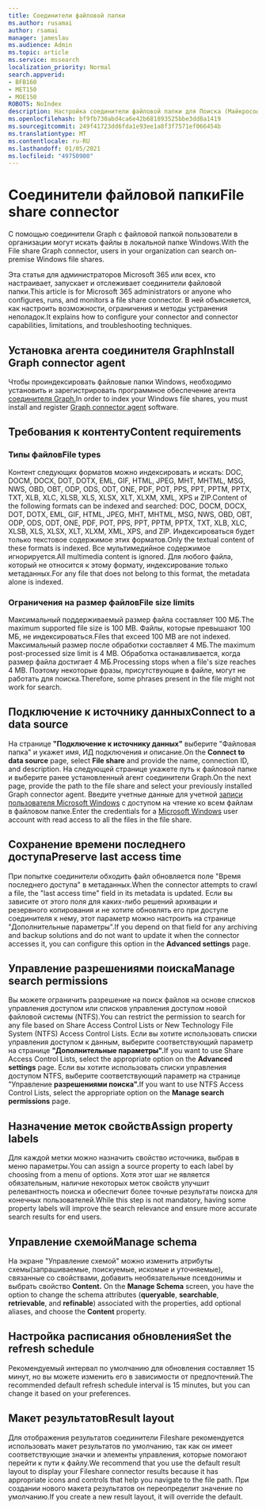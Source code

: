 ```yaml
---
title: Соединители файловой папки
ms.author: rusamai
author: rsamai
manager: jameslau
ms.audience: Admin
ms.topic: article
ms.service: mssearch
localization_priority: Normal
search.appverid:
- BFB160
- MET150
- MOE150
ROBOTS: NoIndex
description: Настройка соединители файловой папки для Поиска (Майкрософт)
ms.openlocfilehash: bf9fb730abd4ca6e42b681893525bbe3dd8a1419
ms.sourcegitcommit: 249f41723dd6fda1e93ee1a8f3f7571ef066454b
ms.translationtype: MT
ms.contentlocale: ru-RU
ms.lasthandoff: 01/05/2021
ms.locfileid: "49750900"
---
```

# <a name="file-share-connector"></a><span data-ttu-id="9f74b-103">Соединители файловой папки</span><span class="sxs-lookup"><span data-stu-id="9f74b-103">File share connector</span></span>

<span data-ttu-id="9f74b-104">С помощью соединители Graph с файловой папкой пользователи в организации могут искать файлы в локальной папке Windows.</span><span class="sxs-lookup"><span data-stu-id="9f74b-104">With the File share Graph connector, users in your organization can search on-premise Windows file shares.</span></span>

<span data-ttu-id="9f74b-105">Эта статья для администраторов Microsoft 365 или всех, кто настраивает, запускает и отслеживает соединители файловой папки.</span><span class="sxs-lookup"><span data-stu-id="9f74b-105">This article is for Microsoft 365 administrators or anyone who configures, runs, and monitors a file share connector.</span></span> <span data-ttu-id="9f74b-106">В ней объясняется, как настроить возможности, ограничения и методы устранения неполадок.</span><span class="sxs-lookup"><span data-stu-id="9f74b-106">It explains how to configure your connector and connector capabilities, limitations, and troubleshooting techniques.</span></span>

## <a name="install-graph-connector-agent"></a><span data-ttu-id="9f74b-107">Установка агента соединителя Graph</span><span class="sxs-lookup"><span data-stu-id="9f74b-107">Install Graph connector agent</span></span>

<span data-ttu-id="9f74b-108">Чтобы проиндексировать файловые папки Windows, необходимо установить и зарегистрировать программное обеспечение агента [соединителя Graph.](on-prem-agent.md)</span><span class="sxs-lookup"><span data-stu-id="9f74b-108">In order to index your Windows file shares, you must install and register [Graph connector agent](on-prem-agent.md) software.</span></span>

## <a name="content-requirements"></a><span data-ttu-id="9f74b-109">Требования к контенту</span><span class="sxs-lookup"><span data-stu-id="9f74b-109">Content requirements</span></span>

### <a name="file-types"></a><span data-ttu-id="9f74b-110">Типы файлов</span><span class="sxs-lookup"><span data-stu-id="9f74b-110">File types</span></span>

<span data-ttu-id="9f74b-111">Контент следующих форматов можно индексировать и искать: DOC, DOCM, DOCX, DOT, DOTX, EML, GIF, HTML, JPEG, MHT, MHTML, MSG, NWS, OBD, OBT, ODP, ODS, ODT, ONE, PDF, POT, PPS, PPT, PPTM, PPTX, TXT, XLB, XLC, XLSB, XLS, XLSX, XLT, XLXM, XML, XPS и ZIP.</span><span class="sxs-lookup"><span data-stu-id="9f74b-111">Content of the following formats can be indexed and searched: DOC, DOCM, DOCX, DOT, DOTX, EML, GIF, HTML, JPEG, MHT, MHTML, MSG, NWS, OBD, OBT, ODP, ODS, ODT, ONE, PDF, POT, PPS, PPT, PPTM, PPTX, TXT, XLB, XLC, XLSB, XLS, XLSX, XLT, XLXM, XML, XPS, and ZIP.</span></span> <span data-ttu-id="9f74b-112">Индексироваться будет только текстовое содержимое этих форматов.</span><span class="sxs-lookup"><span data-stu-id="9f74b-112">Only the textual content of these formats is indexed.</span></span> <span data-ttu-id="9f74b-113">Все мультимедийное содержимое игнорируется.</span><span class="sxs-lookup"><span data-stu-id="9f74b-113">All multimedia content is ignored.</span></span> <span data-ttu-id="9f74b-114">Для любого файла, который не относится к этому формату, индексирование только метаданных.</span><span class="sxs-lookup"><span data-stu-id="9f74b-114">For any file that does not belong to this format, the metadata alone is indexed.</span></span>

### <a name="file-size-limits"></a><span data-ttu-id="9f74b-115">Ограничения на размер файлов</span><span class="sxs-lookup"><span data-stu-id="9f74b-115">File size limits</span></span>

<span data-ttu-id="9f74b-116">Максимальный поддерживаемый размер файла составляет 100 МБ.</span><span class="sxs-lookup"><span data-stu-id="9f74b-116">The maximum supported file size is 100 MB.</span></span> <span data-ttu-id="9f74b-117">Файлы, которые превышают 100 МБ, не индексироваться.</span><span class="sxs-lookup"><span data-stu-id="9f74b-117">Files that exceed 100 MB are not indexed.</span></span> <span data-ttu-id="9f74b-118">Максимальный размер после обработки составляет 4 МБ.</span><span class="sxs-lookup"><span data-stu-id="9f74b-118">The maximum post-processed size limit is 4 MB.</span></span> <span data-ttu-id="9f74b-119">Обработка останавливается, когда размер файла достигает 4 МБ.</span><span class="sxs-lookup"><span data-stu-id="9f74b-119">Processing stops when a file's size reaches 4 MB.</span></span> <span data-ttu-id="9f74b-120">Поэтому некоторые фразы, присутствующие в файле, могут не работать для поиска.</span><span class="sxs-lookup"><span data-stu-id="9f74b-120">Therefore, some phrases present in the file might not work for search.</span></span>

## <a name="connect-to-a-data-source"></a><span data-ttu-id="9f74b-121">Подключение к источнику данных</span><span class="sxs-lookup"><span data-stu-id="9f74b-121">Connect to a data source</span></span>

<span data-ttu-id="9f74b-122">На странице  **"Подключение к источнику данных"** выберите "Файловая папка" и укажет имя, ИД подключения и описание.</span><span class="sxs-lookup"><span data-stu-id="9f74b-122">On the **Connect to data source** page, select **File share** and provide the name, connection ID, and description.</span></span> <span data-ttu-id="9f74b-123">На следующей странице укажете путь к файловой папке и выберите ранее установленный агент соединители Graph.</span><span class="sxs-lookup"><span data-stu-id="9f74b-123">On the next page, provide the path to the file share and select your previously installed Graph connector agent.</span></span> <span data-ttu-id="9f74b-124">Введите учетные данные для учетной [записи пользователя Microsoft Windows](https://microsoft.com/windows) с доступом на чтение ко всем файлам в файловом папке.</span><span class="sxs-lookup"><span data-stu-id="9f74b-124">Enter the credentials for a [Microsoft Windows](https://microsoft.com/windows) user account with read access to all the files in the file share.</span></span>

## <a name="preserve-last-access-time"></a><span data-ttu-id="9f74b-125">Сохранение времени последнего доступа</span><span class="sxs-lookup"><span data-stu-id="9f74b-125">Preserve last access time</span></span>

<span data-ttu-id="9f74b-126">При попытке соединители обходить файл обновляется поле "Время последнего доступа" в метаданных.</span><span class="sxs-lookup"><span data-stu-id="9f74b-126">When the connector attempts to crawl a file, the "last access time" field in its metadata is updated.</span></span> <span data-ttu-id="9f74b-127">Если вы зависите от этого поля для каких-либо решений архивации и резервного копирования и не  хотите обновлять его при доступе соединителя к нему, этот параметр можно настроить на странице "Дополнительные параметры".</span><span class="sxs-lookup"><span data-stu-id="9f74b-127">If you depend on that field for any archiving and backup solutions and do not want to update it when the connector accesses it, you can configure this option in the **Advanced settings** page.</span></span>

## <a name="manage-search-permissions"></a><span data-ttu-id="9f74b-128">Управление разрешениями поиска</span><span class="sxs-lookup"><span data-stu-id="9f74b-128">Manage search permissions</span></span>

<span data-ttu-id="9f74b-129">Вы можете ограничить разрешение на поиск файлов на основе списков управления доступом или списков управления доступом новой файловой системы (NTFS).</span><span class="sxs-lookup"><span data-stu-id="9f74b-129">You can restrict the permission to search for any file based on Share Access Control Lists or New Technology File System (NTFS) Access Control Lists.</span></span> <span data-ttu-id="9f74b-130">Если вы хотите использовать списки управления доступом к данным, выберите соответствующий параметр на странице **"Дополнительные параметры".**</span><span class="sxs-lookup"><span data-stu-id="9f74b-130">If you want to use Share Access Control Lists, select the appropriate option on the **Advanced settings** page.</span></span> <span data-ttu-id="9f74b-131">Если вы хотите использовать списки управления доступом NTFS, выберите соответствующий параметр на странице "Управление **разрешениями поиска".**</span><span class="sxs-lookup"><span data-stu-id="9f74b-131">If you want to use NTFS Access Control Lists, select the appropriate option on the **Manage search permissions** page.</span></span>

## <a name="assign-property-labels"></a><span data-ttu-id="9f74b-132">Назначение меток свойств</span><span class="sxs-lookup"><span data-stu-id="9f74b-132">Assign property labels</span></span>

<span data-ttu-id="9f74b-133">Для каждой метки можно назначить свойство источника, выбрав в меню параметры.</span><span class="sxs-lookup"><span data-stu-id="9f74b-133">You can assign a source property to each label by choosing from a menu of options.</span></span> <span data-ttu-id="9f74b-134">Хотя этот шаг не является обязательным, наличие некоторых меток свойств улучшит релевантность поиска и обеспечит более точные результаты поиска для конечных пользователей.</span><span class="sxs-lookup"><span data-stu-id="9f74b-134">While this step is not mandatory, having some property labels will improve the search relevance and ensure more accurate search results for end users.</span></span>

## <a name="manage-schema"></a><span data-ttu-id="9f74b-135">Управление схемой</span><span class="sxs-lookup"><span data-stu-id="9f74b-135">Manage schema</span></span>

<span data-ttu-id="9f74b-136">На  экране "Управление схемой" можно изменить атрибуты схемы(запрашиваемые, поискуемые, искомые и уточняемые), связанные со свойствами, добавить необязательные псевдонимы и выбрать свойство **Content.**  </span><span class="sxs-lookup"><span data-stu-id="9f74b-136">On the **Manage Schema** screen, you have the option to change the schema attributes (**queryable**, **searchable**, **retrievable**, and **refinable**) associated with the properties, add optional aliases, and choose the **Content** property.</span></span>

## <a name="set-the-refresh-schedule"></a><span data-ttu-id="9f74b-137">Настройка расписания обновления</span><span class="sxs-lookup"><span data-stu-id="9f74b-137">Set the refresh schedule</span></span>

<span data-ttu-id="9f74b-138">Рекомендуемый интервал по умолчанию для обновления составляет 15 минут, но вы можете изменить его в зависимости от предпочтений.</span><span class="sxs-lookup"><span data-stu-id="9f74b-138">The recommended default refresh schedule interval is 15 minutes, but you can change it based on your preferences.</span></span>

## <a name="result-layout"></a><span data-ttu-id="9f74b-139">Макет результатов</span><span class="sxs-lookup"><span data-stu-id="9f74b-139">Result layout</span></span>

<span data-ttu-id="9f74b-140">Для отображения результатов соединители Fileshare рекомендуется использовать макет результатов по умолчанию, так как он имеет соответствующие значки и элементы управления, которые помогают перейти к пути к файлу.</span><span class="sxs-lookup"><span data-stu-id="9f74b-140">We recommend that you use the default result layout to display your Fileshare connector results because it has appropriate icons and controls that help you navigate to the file path.</span></span> <span data-ttu-id="9f74b-141">При создании нового макета результатов он переопределит значение по умолчанию.</span><span class="sxs-lookup"><span data-stu-id="9f74b-141">If you create a new result layout, it will override the default.</span></span>
